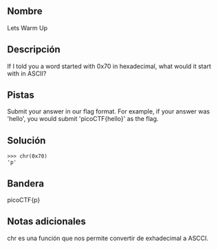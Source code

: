 ## Nombre

Lets Warm Up

## Descripción

If I told you a word started with 0x70 in hexadecimal, what would it start with in ASCII?

## Pistas

Submit your answer in our flag format. For example, if your answer was 'hello', you would submit 'picoCTF{hello}' as the flag.

## Solución

```python()
>>> chr(0x70)
'p'
```

## Bandera
picoCTF{p}

## Notas adicionales
chr es una función que nos permite convertir de exhadecimal a ASCCI.